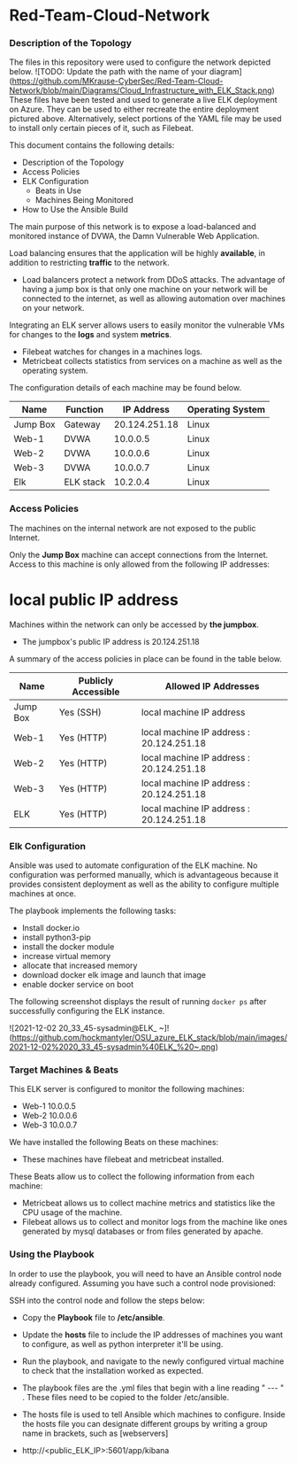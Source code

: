 # Red-Team-Cloud-Network
### Description of the Topology
The files in this repository were used to configure the network depicted below.
![TODO: Update the path with the name of your diagram]
(https://github.com/MKrause-CyberSec/Red-Team-Cloud-Network/blob/main/Diagrams/Cloud_Infrastructure_with_ELK_Stack.png)
These files have been tested and used to generate a live ELK deployment on Azure. They can be used to either recreate the entire deployment pictured above. Alternatively, select portions of the YAML file may be used to install only certain pieces of it, such as Filebeat.

This document contains the following details:
- Description of the Topology
- Access Policies
- ELK Configuration
  - Beats in Use
  - Machines Being Monitored
- How to Use the Ansible Build

The main purpose of this network is to expose a load-balanced and monitored instance of DVWA, the Damn Vulnerable Web Application.

Load balancing ensures that the application will be highly __available__, in addition to restricting __traffic__ to the network.
- Load balancers protect a network from DDoS attacks.  The advantage of having a jump box is that only one machine on your network will be connected to the internet, as well as allowing automation over machines on your network. 

Integrating an ELK server allows users to easily monitor the vulnerable VMs for changes to the **logs** and system __metrics__.
- Filebeat watches for changes in a machines logs.
- Metricbeat collects statistics from services on a machine as well as the operating system.

The configuration details of each machine may be found below.

| Name     | Function  | IP Address    | Operating System |
| -------- | --------- | ------------- | ---------------- |
| Jump Box | Gateway   | 20.124.251.18 | Linux            |
| Web-1    | DVWA      | 10.0.0.5      | Linux            |
| Web-2    | DVWA      | 10.0.0.6      | Linux            |
| Web-3    | DVWA      | 10.0.0.7      | Linux            |
| Elk      | ELK stack | 10.2.0.4      | Linux            |

### Access Policies

The machines on the internal network are not exposed to the public Internet. 

Only the __Jump Box__ machine can accept connections from the Internet. Access to this machine is only allowed from the following IP addresses:
# local public IP address

Machines within the network can only be accessed by __the jumpbox__.

- The jumpbox's public IP address is 20.124.251.18

A summary of the access policies in place can be found in the table below.

| Name     | Publicly Accessible | Allowed IP Addresses                     |
| -------- | ------------------- | ---------------------------------------- |
| Jump Box | Yes (SSH)           | local machine IP address                 |
| Web-1    | Yes (HTTP)          | local machine IP address : 20.124.251.18 |
| Web-2    | Yes (HTTP)          | local machine IP address : 20.124.251.18 |
| Web-3    | Yes (HTTP)          | local machine IP address : 20.124.251.18 |
| ELK      | Yes (HTTP)          | local machine IP address : 20.124.251.18 |

### Elk Configuration

Ansible was used to automate configuration of the ELK machine. No configuration was performed manually, which is advantageous because it provides consistent deployment as well as the ability to configure multiple machines at once. 

The playbook implements the following tasks:
- Install docker.io
- install python3-pip
- install the docker module
- increase virtual memory
- allocate that increased memory
- download docker elk image and launch that image
- enable docker service on boot

The following screenshot displays the result of running `docker ps` after successfully configuring the ELK instance.

![2021-12-02 20_33_45-sysadmin@ELK_ ~]!(https://github.com/hockmantyler/OSU_azure_ELK_stack/blob/main/images/2021-12-02%2020_33_45-sysadmin%40ELK_%20~.png)

### Target Machines & Beats
This ELK server is configured to monitor the following machines:
- Web-1 10.0.0.5
- Web-2 10.0.0.6
- Web-3 10.0.0.7

We have installed the following Beats on these machines:
- These machines have filebeat and metricbeat installed.

These Beats allow us to collect the following information from each machine:
- Metricbeat allows us to collect machine metrics and statistics like the CPU usage of the machine. 
- Filebeat allows us to collect and monitor logs from the machine like ones generated by mysql databases or from files generated by apache.

### Using the Playbook
In order to use the playbook, you will need to have an Ansible control node already configured. Assuming you have such a control node provisioned: 

SSH into the control node and follow the steps below:
- Copy the __Playbook__ file to __/etc/ansible__.
- Update the __hosts__ file to include the IP addresses of machines you want to configure, as well as python interpreter it'll be using. 
- Run the playbook, and navigate to the newly configured virtual machine to check that the installation worked as expected.



- The playbook files are the .yml files that begin with a line reading " --- " . These files need to be copied to the folder /etc/ansible.
- The hosts file is used to tell Ansible which machines to configure. Inside the hosts file you can designate  different groups by writing a group name in brackets, such as [webservers]
- http://<public_ELK_IP>:5601/app/kibana

